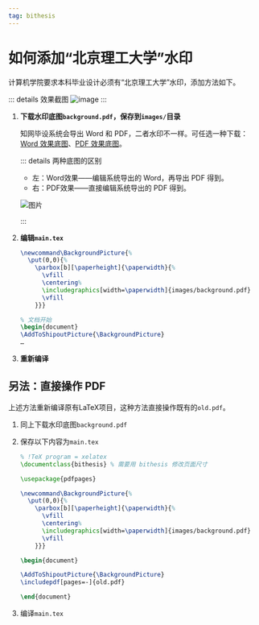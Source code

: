 ```yaml
---
tag: bithesis
---
```


# 如何添加“北京理工大学”水印

<!--
  https://github.com/BITNP/BIThesis/issues/350#issuecomment-1565974141
  https://github.com/BITNP/BIThesis/discussions/531
-->

计算机学院要求本科毕业设计必须有“北京理工大学”水印，添加方法如下。

::: details 效果截图
![image](https://github.com/BITNP/BIThesis/assets/7344146/d68935bd-e9e2-462c-9e4a-2bb4d2126b21)
:::

1. **下载水印底图`background.pdf`，保存到`images/`目录**

   知网毕设系统会导出 Word 和 PDF，二者水印不一样。可任选一种下载：[Word 效果底图](https://github.com/BITNP/BIThesis/files/11583990/background.pdf)、[PDF 效果底图](https://github.com/user-attachments/files/15753065/background.pdf)。

   ::: details 两种底图的区别

   - 左：Word效果——编辑系统导出的 Word，再导出 PDF 得到。
   - 右：PDF效果——直接编辑系统导出的 PDF 得到。

   ![图片](https://github.com/BITNP/BIThesis/assets/73375426/0ce5f4e5-99c1-4154-ab35-e38eeefa369d)

   :::

2. **编辑`main.tex`**

   ```latex {1-8,12}
   \newcommand\BackgroundPicture{%
     \put(0,0){%
       \parbox[b][\paperheight]{\paperwidth}{%
         \vfill
         \centering%
         \includegraphics[width=\paperwidth]{images/background.pdf}
         \vfill
       }}}

   % 文档开始
   \begin{document}
   \AddToShipoutPicture{\BackgroundPicture}
   …
   ```

3. **重新编译**

## 另法：直接操作 PDF

上述方法重新编译原有LaTeX项目，这种方法直接操作既有的`old.pdf`。

1. 同上下载水印底图`background.pdf`

2. 保存以下内容为`main.tex`

   ```latex
   % !TeX program = xelatex
   \documentclass{bithesis} % 需要用 bithesis 修改页面尺寸

   \usepackage{pdfpages}

   \newcommand\BackgroundPicture{%
     \put(0,0){%
       \parbox[b][\paperheight]{\paperwidth}{%
         \vfill
         \centering%
         \includegraphics[width=\paperwidth]{images/background.pdf}
         \vfill
       }}}

   \begin{document}

   \AddToShipoutPicture{\BackgroundPicture}
   \includepdf[pages=-]{old.pdf}

   \end{document}
   ```

3. 编译`main.tex`
